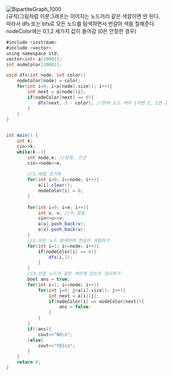 ![BipartiteGraph_1000](https://user-images.githubusercontent.com/30096289/56497537-e53c0280-6538-11e9-8347-2bcdeab48df3.gif)  
(규칙)그림처럼 이분그래프는 이어지는 노드끼리 같은 색깔이면 안 된다.  
따라서 dfs 또는 bfs로 모든 노드를 탐색하면서 번갈아 색을 칠해준다.  
nodeColor에는 0,1,2 세가지 값이 들어감 (0은 안칠한 경우)  
```java
#include <iostream>
#include <vector>
using namespace std;
vector<int> a[20001];
int nodeColor[20001];

void dfs(int node, int color){
	nodeColor[node] = color;
	for(int i=0; i<a[node].size(); i++){
		int next = a[node][i];
		if(nodeColor[next] == 0){
			dfs(next, 3 - color); //현재 노드 색이 1이면 2, 2면 1
		}
	}
}


int main() {
	int k;
	cin>>k;
	while(k--){
		int node,e; //정점, 간선
		cin>>node>>e;
		
		//1.배열 초기화
		for(int i=0; i<=node; i++){
			a[i].clear();
			nodeColor[i] = 0;
		}
		
		for(int i=0; i<e; i++){
			int u, v; //두 정점
			cin>>u>>v;
			a[u].push_back(v);
			a[v].push_back(u);
		}
		//2.모든 노드 탐색하며 번갈아 색칠하기
		for(int i=1; i<=node; i++){
			if(nodeColor[i] == 0){
				dfs(i,1); 
			}
		}
		//3.인접 노드가 같은 색인게 있는지 검사하기
		bool ans = true;
		for(int i=1; i<=node; i++){
			for(int j=0; j<a[i].size(); j++){
				int next = a[i][j];
				if(nodeColor[i] == nodeColor[next]){
					ans = false;
				}
			}
		}
		if(!ans){
			cout<<"NO\n";
		}else{
			cout<<"YES\n";
		}
	}
	return 0;
}
```
